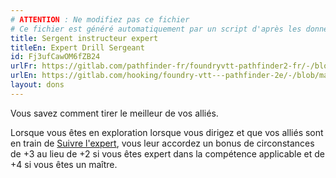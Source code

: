 ```yaml
---
# ATTENTION : Ne modifiez pas ce fichier
# Ce fichier est généré automatiquement par un script d'après les données du module Foundry VTT officiel et de sa traduction
title: Sergent instructeur expert
titleEn: Expert Drill Sergeant
id: Fj3ufCawOM6fZB24
urlFr: https://gitlab.com/pathfinder-fr/foundryvtt-pathfinder2-fr/-/blob/master/data/feats/Fj3ufCawOM6fZB24.htm
urlEn: https://gitlab.com/hooking/foundry-vtt---pathfinder-2e/-/blob/master/packs/data/feats.db/expert-drill-sergeant.json
layout: dons
---
```

Vous savez comment tirer le meilleur de vos alliés.

Lorsque vous êtes en exploration lorsque vous dirigez et que vos alliés sont en train de [Suivre l'expert](../actions/suivre-l-expert.md), vous leur accordez un bonus de circonstances de +3 au lieu de +2 si vous êtes expert dans la compétence applicable et de +4 si vous êtes un maître.
